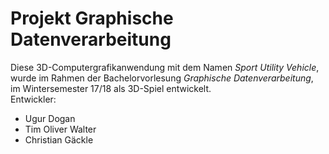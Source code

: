 # Projekt Graphische Datenverarbeitung
Diese 3D-Computergrafikanwendung mit dem Namen *Sport Utility Vehicle*, wurde im Rahmen der Bachelorvorlesung *Graphische Datenverarbeitung*, im Wintersemester 17/18 als 3D-Spiel entwickelt.\
Entwickler:
* Ugur Dogan
* Tim Oliver Walter
* Christian Gäckle
